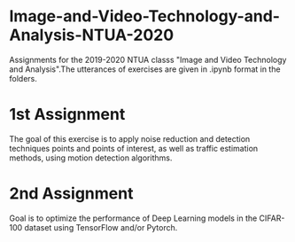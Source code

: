 # Image-and-Video-Technology-and-Analysis-NTUA-2020
Assignments for the 2019-2020 NTUA classs "Image and Video Technology and Analysis".The utterances of exercises are given in .ipynb format in the folders.

# 1st Assignment
The goal of this exercise is to apply noise reduction and detection techniques
points and points of interest, as well as traffic estimation methods, using motion detection algorithms.


# 2nd Assignment
Goal is to optimize the performance of Deep Learning models in the CIFAR-100 dataset using TensorFlow and/or Pytorch.

